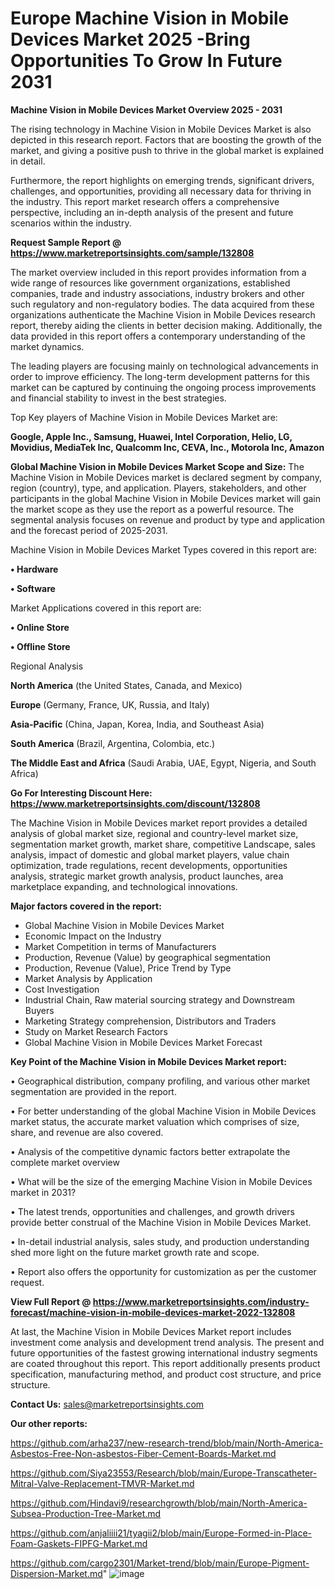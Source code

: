 # Europe Machine Vision in Mobile Devices Market 2025 -Bring Opportunities To Grow In Future 2031

<Strong> Machine Vision in Mobile Devices Market Overview 2025 - 2031</strong>

The rising technology in Machine Vision in Mobile Devices Market is also depicted in this research report. Factors that are boosting the growth of the market, and giving a positive push to thrive in the global market is explained in detail.

Furthermore, the report highlights on emerging trends, significant drivers, challenges, and opportunities, providing all necessary data for thriving in the industry. This report market research offers a comprehensive perspective, including an in-depth analysis of the present and future scenarios within the industry.

<strong>Request Sample Report @ <a href=https://www.marketreportsinsights.com/sample/132808>https://www.marketreportsinsights.com/sample/132808</a></strong>

The market overview included in this report provides information from a wide range of resources like government organizations, established companies, trade and industry associations, industry brokers and other such regulatory and non-regulatory bodies. The data acquired from these organizations authenticate the Machine Vision in Mobile Devices research report, thereby aiding the clients in better decision making. Additionally, the data provided in this report offers a contemporary understanding of the market dynamics.

The leading players are focusing mainly on technological advancements in order to improve efficiency. The long-term development patterns for this market can be captured by continuing the ongoing process improvements and financial stability to invest in the best strategies.

Top Key players of Machine Vision in Mobile Devices Market are:

<strong>Google, Apple Inc., Samsung, Huawei, Intel Corporation, Helio, LG, Movidius, MediaTek Inc, Qualcomm Inc, CEVA, Inc., Motorola Inc, Amazon</strong>

<strong><b>Global Machine Vision in Mobile Devices Market Scope and Size:</b></strong>
The Machine Vision in Mobile Devices market is declared segment by company, region (country), type, and application. Players, stakeholders, and other participants in the global Machine Vision in Mobile Devices market will gain the market scope as they use the report as a powerful resource. The segmental analysis focuses on revenue and product by type and application and the forecast period of 2025-2031.

Machine Vision in Mobile Devices Market Types covered in this report are:

<strong>• Hardware

• Software</strong>

Market Applications covered in this report are:

<strong>• Online Store

• Offline Store</strong> 

Regional Analysis

<strong>North America</strong> (the United States, Canada, and Mexico)

<strong>Europe</strong> (Germany, France, UK, Russia, and Italy)

<strong>Asia-Pacific</strong> (China, Japan, Korea, India, and Southeast Asia)

<strong>South America</strong> (Brazil, Argentina, Colombia, etc.)

<strong>The Middle East and Africa</strong> (Saudi Arabia, UAE, Egypt, Nigeria, and South Africa)

<strong>Go For Interesting Discount Here: <a href=https://www.marketreportsinsights.com/discount/132808>https://www.marketreportsinsights.com/discount/132808</a></strong>

The Machine Vision in Mobile Devices market report provides a detailed analysis of global market size, regional and country-level market size, segmentation market growth, market share, competitive Landscape, sales analysis, impact of domestic and global market players, value chain optimization, trade regulations, recent developments, opportunities analysis, strategic market growth analysis, product launches, area marketplace expanding, and technological innovations.

<strong><b>Major factors covered in the report:</b></strong>
<ul>
  <li>Global Machine Vision in Mobile Devices Market </li>
  <li>Economic Impact on the Industry</li>
  <li>Market Competition in terms of Manufacturers</li>
  <li>Production, Revenue (Value) by geographical segmentation</li>
  <li>Production, Revenue (Value), Price Trend by Type</li>
  <li>Market Analysis by Application</li>
  <li>Cost Investigation</li>
  <li>Industrial Chain, Raw material sourcing strategy and Downstream Buyers</li>
  <li>Marketing Strategy comprehension, Distributors and Traders</li>
  <li>Study on Market Research Factors</li>
  <li>Global Machine Vision in Mobile Devices Market Forecast</li>
</ul>

<strong><b>Key Point of the Machine Vision in Mobile Devices Market report:</b></strong>

• Geographical distribution, company profiling, and various other market segmentation are provided in the report.

• For better understanding of the global Machine Vision in Mobile Devices market status, the accurate market valuation which comprises of size, share, and revenue are also covered.

• Analysis of the competitive dynamic factors better extrapolate the complete market overview

• What will be the size of the emerging Machine Vision in Mobile Devices market in 2031?

• The latest trends, opportunities and challenges, and growth drivers provide better construal of the Machine Vision in Mobile Devices Market.

• In-detail industrial analysis, sales study, and production understanding shed more light on the future market growth rate and scope.

• Report also offers the opportunity for customization as per the customer request.

<strong><b>View Full Report @ <a href=https://www.marketreportsinsights.com/industry-forecast/machine-vision-in-mobile-devices-market-2022-132808>https://www.marketreportsinsights.com/industry-forecast/machine-vision-in-mobile-devices-market-2022-132808</a></b></strong>


At last, the Machine Vision in Mobile Devices Market report includes investment come analysis and development trend analysis. The present and future opportunities of the fastest growing international industry segments are coated throughout this report. This report additionally presents product specification, manufacturing method, and product cost structure, and price structure.

<strong>Contact Us:</strong>
sales@marketreportsinsights.com

<strong>Our other reports:</strong>

<a href=https://github.com/arha237/new-research-trend/blob/main/North-America-Asbestos-Free-Non-asbestos-Fiber-Cement-Boards-Market.md>https://github.com/arha237/new-research-trend/blob/main/North-America-Asbestos-Free-Non-asbestos-Fiber-Cement-Boards-Market.md</a>

<a href=https://github.com/Siya23553/Research/blob/main/Europe-Transcatheter-Mitral-Valve-Replacement-TMVR-Market.md>https://github.com/Siya23553/Research/blob/main/Europe-Transcatheter-Mitral-Valve-Replacement-TMVR-Market.md</a>

<a href=https://github.com/Hindavi9/researchgrowth/blob/main/North-America-Subsea-Production-Tree-Market.md>https://github.com/Hindavi9/researchgrowth/blob/main/North-America-Subsea-Production-Tree-Market.md</a>

<a href=https://github.com/anjaliiii21/tyagii2/blob/main/Europe-Formed-in-Place-Foam-Gaskets-FIPFG-Market.md>https://github.com/anjaliiii21/tyagii2/blob/main/Europe-Formed-in-Place-Foam-Gaskets-FIPFG-Market.md</a>

<a href=https://github.com/cargo2301/Market-trend/blob/main/Europe-Pigment-Dispersion-Market.md>https://github.com/cargo2301/Market-trend/blob/main/Europe-Pigment-Dispersion-Market.md</a>"
![image](https://github.com/user-attachments/assets/ce9f05cf-f71c-411f-962e-248f157b5cdf)
